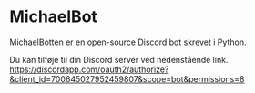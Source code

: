 # MichaelBot
MichaelBotten er en open-source Discord bot skrevet i Python. 

Du kan tilføje til din Discord server ved nedenstående link.
https://discordapp.com/oauth2/authorize?&client_id=700645027952459807&scope=bot&permissions=8
